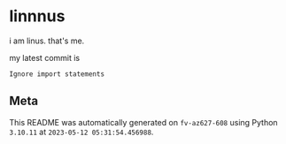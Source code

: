 # linnnus

i am linus. that's me.

my latest commit is

```
Ignore import statements
```

## Meta

This README was automatically generated on `fv-az627-608` using Python
`3.10.11` at `2023-05-12 05:31:54.456988`.
